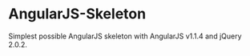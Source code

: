 AngularJS-Skeleton
==================

Simplest possible AngularJS skeleton with AngularJS v1.1.4 and jQuery 2.0.2.
